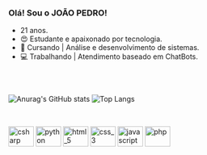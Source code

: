 ### Olá! Sou o JOÃO PEDRO!

- 21 anos.
- 😍 Estudante e apaixonado por tecnologia.
- 📖 Cursando | Análise e desenvolvimento de sistemas.
- 💻 Trabalhando | Atendimento baseado em ChatBots.

##

<br>

![Anurag's GitHub stats](https://github-readme-stats.vercel.app/api?username=joaopdroslv&show_icons=true&theme=synthwave)
![Top Langs](https://github-readme-stats.vercel.app/api/top-langs/?username=joaopdroslv&layout=compact&theme=synthwave)

##

<br>

<div style="display: inline_block">
  <img align="center" alt="csharp" height="40" width="50" src="https://cdn.jsdelivr.net/gh/devicons/devicon/icons/csharp/csharp-original.svg">
  <img align="center" alt="python" height="40" width="50" src="https://cdn.jsdelivr.net/gh/devicons/devicon/icons/python/python-original.svg">
  <img align="center" alt="html_5" height="40" width="50" src="https://cdn.jsdelivr.net/gh/devicons/devicon/icons/html5/html5-original.svg">
  <img align="center" alt="css_3" height="40" width="50" src="https://cdn.jsdelivr.net/gh/devicons/devicon/icons/css3/css3-original.svg">
  <img align="center" alt="javascript" height="40" width="50" src="https://cdn.jsdelivr.net/gh/devicons/devicon/icons/javascript/javascript-original.svg">
  <img align="center" alt="php" height="40" width="50" src="https://cdn.jsdelivr.net/gh/devicons/devicon/icons/php/php-plain.svg">
</div>
